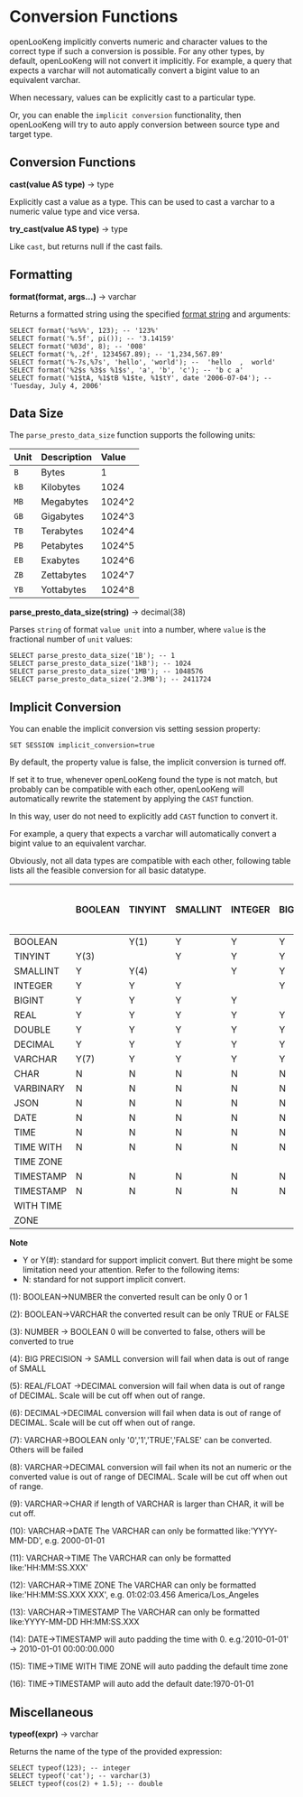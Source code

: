 
Conversion Functions
====================

openLooKeng implicitly converts numeric and character values to the correct type if such a conversion is possible. For any other types, by default, openLooKeng will not convert it implicitly. For example, a query that expects a varchar will not automatically convert a bigint value to an equivalent varchar.

When necessary, values can be explicitly cast to a particular type.

Or, you can enable the `implicit conversion` functionality, then openLooKeng will try to auto apply conversion between source type and target type.

Conversion Functions
--------------------

**cast(value AS type)** -\> type

Explicitly cast a value as a type. This can be used to cast a varchar to a numeric value type and vice versa.

**try\_cast(value AS type)** -\> type

Like `cast`, but returns null if the cast fails.


Formatting
----------

**format(format, args\...)** -\> varchar

Returns a formatted string using the specified [format string](https://docs.oracle.com/javase/8/docs/api/java/util/Formatter.html#syntax) and arguments:

    SELECT format('%s%%', 123); -- '123%'
    SELECT format('%.5f', pi()); -- '3.14159'
    SELECT format('%03d', 8); -- '008'
    SELECT format('%,.2f', 1234567.89); -- '1,234,567.89'
    SELECT format('%-7s,%7s', 'hello', 'world'); --  'hello  ,  world'
    SELECT format('%2$s %3$s %1$s', 'a', 'b', 'c'); -- 'b c a'
    SELECT format('%1$tA, %1$tB %1$te, %1$tY', date '2006-07-04'); -- 'Tuesday, July 4, 2006'


Data Size
---------

The `parse_presto_data_size` function supports the following units:

| Unit | Description | Value  |
| :--- | :---------- | :----- |
| `B`  | Bytes       | 1      |
| `kB` | Kilobytes   | 1024   |
| `MB` | Megabytes   | 1024^2 |
| `GB` | Gigabytes   | 1024^3 |
| `TB` | Terabytes   | 1024^4 |
| `PB` | Petabytes   | 1024^5 |
| `EB` | Exabytes    | 1024^6 |
| `ZB` | Zettabytes  | 1024^7 |
| `YB` | Yottabytes  | 1024^8 |

**parse\_presto\_data\_size(string)** -\> decimal(38)

Parses `string` of format `value unit` into a number, where `value` is the fractional number of `unit` values:

    SELECT parse_presto_data_size('1B'); -- 1
    SELECT parse_presto_data_size('1kB'); -- 1024
    SELECT parse_presto_data_size('1MB'); -- 1048576
    SELECT parse_presto_data_size('2.3MB'); -- 2411724


Implicit Conversion
-------------------

You can enable the implicit conversion vis setting session property:

    SET SESSION implicit_conversion=true

By default, the property value is false, the implicit conversion is turned off.

If set it to true, whenever openLooKeng found the type is not match, but probably can be compatible with each other, openLooKeng will automatically rewrite the statement by applying the `CAST` function.

In this way, user do not need to explicitly add `CAST` function to convert it.

For example, a query that expects a varchar will automatically convert a bigint value to an equivalent varchar.

Obviously, not all data types are compatible with each other, following table lists all the feasible conversion for all basic datatype.

|           | BOOLEAN | TINYINT | SMALLINT | INTEGER | BIGINT | REAL | DOUBLE | DECIMAL | VARCHAR | CHAR | VARBINARY | JSON | DATE  | TIME  | TIME WITH TIME ZONE | TIMESTAMP | TIMESTAMP WITH TIME ZONE |
| --------- | ------- | ------- | -------- | ------- | ------ | ---- | ------ | ------- | ------- | ---- | --------- | ---- | ----- | ----- | ------------------- | --------- | ------------------------ |
| BOOLEAN   |         | Y(1)    | Y        | Y       | Y      | Y    | Y      | Y       | Y(2)    | N    | N         | Y    | N     | N     | N                   | N         | N                        |
| TINYINT   | Y(3)    |         | Y        | Y       | Y      | Y    | Y      | Y       | Y       | N    | N         | Y    | N     | N     | N                   | N         | N                        |
| SMALLINT  | Y       | Y(4)    |          | Y       | Y      | Y    | Y      | Y       | Y       | N    | N         | Y    | N     | N     | N                   | N         | N                        |
| INTEGER   | Y       | Y       | Y        |         | Y      | Y    | Y      | Y       | Y       | N    | N         | Y    | N     | N     | N                   | N         | N                        |
| BIGINT    | Y       | Y       | Y        | Y       |        | Y    | Y      | Y       | Y       | N    | N         | Y    | N     | N     | N                   | N         | N                        |
| REAL      | Y       | Y       | Y        | Y       | Y      |      | Y      | Y(5)    | Y       | N    | N         | Y    | N     | N     | N                   | N         | N                        |
| DOUBLE    | Y       | Y       | Y        | Y       | Y      | Y    |        | Y       | Y       | N    | N         | Y    | N     | N     | N                   | N         | N                        |
| DECIMAL   | Y       | Y       | Y        | Y       | Y      | Y    | Y      | (6)     | Y       | N    | N         | Y    | N     | N     | N                   | N         | N                        |
| VARCHAR   | Y(7)    | Y       | Y        | Y       | Y      | Y    | Y      | Y(8)    |         | Y(9) | Y         | Y    | Y(10) | Y(11) | Y(12)               | Y(13)     | Y                        |
| CHAR      | N       | N       | N        | N       | N      | N    | N      | N       | Y       |      | N         | N    | N     | N     | N                   | N         | N                        |
| VARBINARY | N       | N       | N        | N       | N      | N    | N      | N       | N       | N    |           | N    | N     | N     | N                   | N         | N                        |
| JSON      | N       | N       | N        | N       | N      | N    | N      | N       | Y       | N    | N         |      | N     | N     | N                   | N         | N                        |
| DATE      | N       | N       | N        | N       | N      | N    | N      | N       | Y       | N    | N         | Y    |       | N     | N                   | Y(14)     | Y                        |
| TIME      | N       | N       | N        | N       | N      | N    | N      | N       | Y       | N    | N         | N    | N     |       | Y(15)               | Y(16)     | Y                        |
| TIME WITH | N       | N       | N        | N       | N      | N    | N      | N       | Y       | N    | N         | N    | N     | Y     |                     | Y         | Y                        |
| TIME ZONE |         |         |          |         |        |      |        |         |         |      |           |      |       |       |                     |           |                          |
| TIMESTAMP | N       | N       | N        | N       | N      | N    | N      | N       | Y       | N    | N         | N    | Y     | Y     | Y                   |           | Y                        |
| TIMESTAMP | N       | N       | N        | N       | N      | N    | N      | N       | Y       | N    | N         | N    | Y     | Y     | Y                   | Y         |                          |
| WITH TIME |         |         |          |         |        |      |        |         |         |      |           |      |       |       |                     |           |                          |
| ZONE      |         |         |          |         |        |      |        |         |         |      |           |      |       |       |                     |           |                          |

**Note**

- Y or Y(#): standard for support implicit convert. But there might be some limitation need your attention. Refer to the following items:
- N: standard for not support implicit convert.

(1): BOOLEAN-\>NUMBER the converted result can be only 0 or 1

(2): BOOLEAN-\>VARCHAR the converted result can be only TRUE or FALSE

(3): NUMBER -\> BOOLEAN 0 will be converted to false, others will be converted to true

(4): BIG PRECISION -\> SAMLL conversion will fail when data is out of range of SMALL

(5): REAL/FLOAT -\>DECIMAL conversion will fail when data is out of range of DECIMAL. Scale will be cut off when out of range.

(6): DECIMAL-\>DECIMAL conversion will fail when data is out of range of DECIMAL. Scale will be cut off when out of range.

(7): VARCHAR-\>BOOLEAN only \'0\',\'1\',\'TRUE\',\'FALSE\' can be converted. Others will be failed

(8): VARCHAR-\>DECIMAL conversion will fail when its not an numeric or the converted value is out of range of DECIMAL. Scale will be cut off when out of range.

(9): VARCHAR-\>CHAR if length of VARCHAR is larger than CHAR, it will be cut off.

(10): VARCHAR-\>DATE The VARCHAR can only be formatted like:\'YYYY-MM-DD\', e.g. 2000-01-01

(11): VARCHAR-\>TIME The VARCHAR can only be formatted like:\'HH:MM:SS.XXX\'

(12): VARCHAR-\>TIME ZONE The VARCHAR can only be formatted like:\'HH:MM:SS.XXX XXX\', e.g. 01:02:03.456 America/Los\_Angeles

(13): VARCHAR-\>TIMESTAMP The VARCHAR can only be formatted like:YYYY-MM-DD HH:MM:SS.XXX

(14): DATE-\>TIMESTAMP will auto padding the time with 0. e.g.\'2010-01-01\' -> 2010-01-01 00:00:00.000

(15): TIME-\>TIME WITH TIME ZONE will auto padding the default time zone

(16): TIME-\>TIMESTAMP will auto add the default date:1970-01-01

Miscellaneous
-------------

**typeof(expr)** -\> varchar

Returns the name of the type of the provided expression:

    SELECT typeof(123); -- integer
    SELECT typeof('cat'); -- varchar(3)
    SELECT typeof(cos(2) + 1.5); -- double

